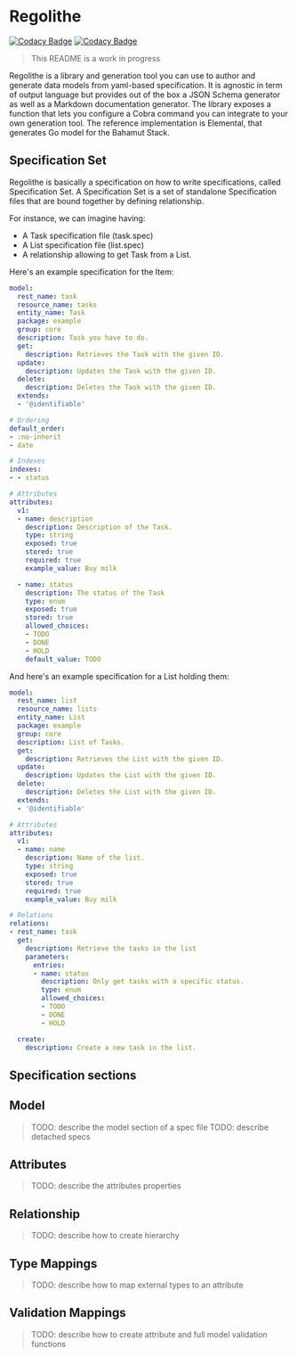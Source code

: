 # Regolithe

[![Codacy Badge](https://app.codacy.com/project/badge/Grade/670b3ed05f0c4d81b2215bf57b500672)](https://www.codacy.com/gh/PaloAltoNetworks/regolithe/dashboard?utm_source=github.com&amp;utm_medium=referral&amp;utm_content=PaloAltoNetworks/regolithe&amp;utm_campaign=Badge_Grade) [![Codacy Badge](https://app.codacy.com/project/badge/Coverage/670b3ed05f0c4d81b2215bf57b500672)](https://www.codacy.com/gh/PaloAltoNetworks/regolithe/dashboard?utm_source=github.com&amp;utm_medium=referral&amp;utm_content=PaloAltoNetworks/regolithe&amp;utm_campaign=Badge_Coverage)

> This README is a work in progress

Regolithe is a library and generation tool you can use to author and generate
data models from yaml-based specification. It is agnostic in term of output
language but provides out of the box a JSON Schema generator as well as a
Markdown documentation generator. The library exposes a function that lets you
configure a Cobra command you can integrate to your own generation tool. The
reference implementation is Elemental, that generates Go model for the Bahamut
Stack.

## Specification Set

Regolithe is basically a specification on how to write specifications, called
Specification Set. A Specification Set is a set of standalone Specification files
that are bound together by defining relationship.

For instance, we can imagine having:

* A Task specification file (task.spec)
* A List specification file (list.spec)
* A relationship allowing to get Task from a List.

Here's an example specification for the Item:

```yaml
model:
  rest_name: task
  resource_name: tasks
  entity_name: Task
  package: example
  group: core
  description: Task you have to do.
  get:
    description: Retrieves the Task with the given ID.
  update:
    description: Updates the Task with the given ID.
  delete:
    description: Deletes the Task with the given ID.
  extends:
  - '@identifiable'

# Ordering
default_order:
- :no-inherit
- date

# Indexes
indexes:
- - status

# Attributes
attributes:
  v1:
  - name: description
    description: Description of the Task.
    type: string
    exposed: true
    stored: true
    required: true
    example_value: Buy milk

  - name: status
    description: The status of the Task
    type: enum
    exposed: true
    stored: true
    allowed_choices:
    - TODO
    - DONE
    - HOLD
    default_value: TODO
```

And here's an example specification for a List holding them:

```yaml
model:
  rest_name: list
  resource_name: lists
  entity_name: List
  package: example
  group: core
  description: List of Tasks.
  get:
    description: Retrieves the List with the given ID.
  update:
    description: Updates the List with the given ID.
  delete:
    description: Deletes the List with the given ID.
  extends:
  - '@identifiable'

# Attributes
attributes:
  v1:
  - name: name
    description: Name of the list.
    type: string
    exposed: true
    stored: true
    required: true
    example_value: Buy milk

# Relations
relations:
- rest_name: task
  get:
    description: Retrieve the tasks in the list
    parameters:
      entries:
      - name: status
        description: Only get tasks with a specific status.
        type: enum
        allowed_choices:
        - TODO
        - DONE
        - HOLD

  create:
    description: Create a new task in the list.
```

## Specification sections

## Model

> TODO: describe the model section of a spec file
> TODO: describe detached specs

## Attributes

> TODO: describe the attributes properties

## Relationship

> TODO: describe how to create hierarchy

## Type Mappings

> TODO: describe how to map external types to an attribute

## Validation Mappings

> TODO: describe how to create attribute and full model validation functions
